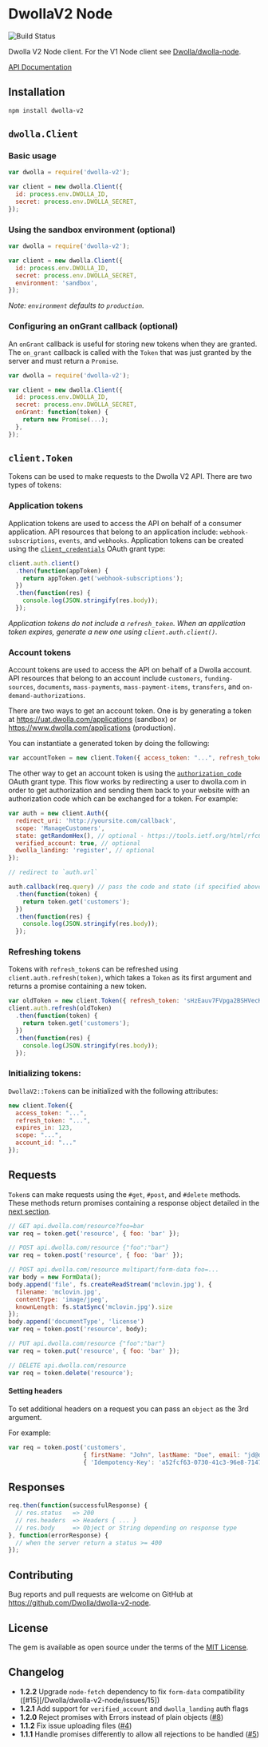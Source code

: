 # DwollaV2 Node

![Build Status](https://travis-ci.org/Dwolla/dwolla-v2-node.svg)

Dwolla V2 Node client. For the V1 Node client see [Dwolla/dwolla-node](https://github.com/Dwolla/dwolla-node).

[API Documentation](https://docsv2.dwolla.com)

## Installation

```
npm install dwolla-v2
```

## `dwolla.Client`

### Basic usage

```javascript
var dwolla = require('dwolla-v2');

var client = new dwolla.Client({
  id: process.env.DWOLLA_ID,
  secret: process.env.DWOLLA_SECRET,
});
```

### Using the sandbox environment (optional)

```javascript
var dwolla = require('dwolla-v2');

var client = new dwolla.Client({
  id: process.env.DWOLLA_ID,
  secret: process.env.DWOLLA_SECRET,
  environment: 'sandbox',
});
```

*Note: `environment` defaults to `production`.*

### Configuring an onGrant callback (optional)

An `onGrant` callback is useful for storing new tokens when they are granted. The `on_grant`
callback is called with the `Token` that was just granted by the server and must return a `Promise`.

```javascript
var dwolla = require('dwolla-v2');

var client = new dwolla.Client({
  id: process.env.DWOLLA_ID,
  secret: process.env.DWOLLA_SECRET,
  onGrant: function(token) {
    return new Promise(...);
  },
});
```

## `client.Token`

Tokens can be used to make requests to the Dwolla V2 API. There are two types of tokens:

### Application tokens

Application tokens are used to access the API on behalf of a consumer application. API resources that
belong to an application include: `webhook-subscriptions`, `events`, and `webhooks`. Application
tokens can be created using the [`client_credentials`][client_credentials] OAuth grant type:

[client_credentials]: https://tools.ietf.org/html/rfc6749#section-4.4

```javascript
client.auth.client()
  .then(function(appToken) {
    return appToken.get('webhook-subscriptions');
  })
  .then(function(res) {
    console.log(JSON.stringify(res.body));
  });
```

*Application tokens do not include a `refresh_token`. When an application token expires, generate
a new one using `client.auth.client()`.*

### Account tokens

Account tokens are used to access the API on behalf of a Dwolla account. API resources that belong
to an account include `customers`, `funding-sources`, `documents`, `mass-payments`, `mass-payment-items`,
`transfers`, and `on-demand-authorizations`.

There are two ways to get an account token. One is by generating a token at
https://uat.dwolla.com/applications (sandbox) or https://www.dwolla.com/applications (production).

You can instantiate a generated token by doing the following:

```javascript
var accountToken = new client.Token({ access_token: "...", refresh_token: "..." });
```

The other way to get an account token is using the [`authorization_code`][authorization_code]
OAuth grant type. This flow works by redirecting a user to dwolla.com in order to get authorization
and sending them back to your website with an authorization code which can be exchanged for a token.
For example:

[authorization_code]: https://tools.ietf.org/html/rfc6749#section-4.1

```javascript
var auth = new client.Auth({
  redirect_uri: 'http://yoursite.com/callback',
  scope: 'ManageCustomers',
  state: getRandomHex(), // optional - https://tools.ietf.org/html/rfc6749#section-10.12
  verified_account: true, // optional
  dwolla_landing: 'register', // optional
});

// redirect to `auth.url`

auth.callback(req.query) // pass the code and state (if specified above) to the callback
  .then(function(token) {
    return token.get('customers');
  })
  .then(function(res) {
    console.log(JSON.stringify(res.body));
  });
```

### Refreshing tokens

Tokens with `refresh_token`s can be refreshed using `client.auth.refresh(token)`, which takes a
`Token` as its first argument and returns a promise containing a new token.

```javascript
var oldToken = new client.Token({ refresh_token: 'sHzEauv7FVpga2BSHVecKqFmCUfuhbBa4JRuClFuYa5vUSUdhL' });
client.auth.refresh(oldToken)
  .then(function(token) {
    return token.get('customers');
  })
  .then(function(res) {
    console.log(JSON.stringify(res.body));
  });
```

### Initializing tokens:

`DwollaV2::Token`s can be initialized with the following attributes:

```javascript
new client.Token({
  access_token: "...",
  refresh_token: "...",
  expires_in: 123,
  scope: "...",
  account_id: "..."
});
```

## Requests

`Token`s can make requests using the `#get`, `#post`, and `#delete` methods. These methods return
promises containing a response object detailed in the [next section](#responses).

```javascript
// GET api.dwolla.com/resource?foo=bar
var req = token.get('resource', { foo: 'bar' });

// POST api.dwolla.com/resource {"foo":"bar"}
var req = token.post('resource', { foo: 'bar' });

// POST api.dwolla.com/resource multipart/form-data foo=...
var body = new FormData();
body.append('file', fs.createReadStream('mclovin.jpg'), {
  filename: 'mclovin.jpg',
  contentType: 'image/jpeg',
  knownLength: fs.statSync('mclovin.jpg').size
});
body.append('documentType', 'license')
var req = token.post('resource', body);

// PUT api.dwolla.com/resource {"foo":"bar"}
var req = token.put('resource', { foo: 'bar' });

// DELETE api.dwolla.com/resource
var req = token.delete('resource');
```

#### Setting headers

To set additional headers on a request you can pass an `object` as the 3rd argument.

For example:

```javascript
var req = token.post('customers',
                     { firstName: "John", lastName: "Doe", email: "jd@doe.com" },
                     { 'Idempotency-Key': 'a52fcf63-0730-41c3-96e8-7147b5d1fb01' });
```

## Responses

```javascript
req.then(function(successfulResponse) {
  // res.status   => 200
  // res.headers  => Headers { ... }
  // res.body     => Object or String depending on response type
}, function(errorResponse) {
  // when the server return a status >= 400
});
```

## Contributing

Bug reports and pull requests are welcome on GitHub at https://github.com/Dwolla/dwolla-v2-node.

## License

The gem is available as open source under the terms of the [MIT License](https://github.com/Dwolla/dwolla-v2-node).

## Changelog

- **1.2.2** Upgrade `node-fetch` dependency to fix `form-data` compatibility ([#15][/Dwolla/dwolla-v2-node/issues/15])
- **1.2.1** Add support for `verified_account` and `dwolla_landing` auth flags
- **1.2.0** Reject promises with Errors instead of plain objects ([#8](/Dwolla/dwolla-v2-node/issues/8))
- **1.1.2** Fix issue uploading files ([#4](/Dwolla/dwolla-v2-node/issues/4))
- **1.1.1** Handle promises differently to allow all rejections to be handled ([#5](/Dwolla/dwolla-v2-node/issues/5))
